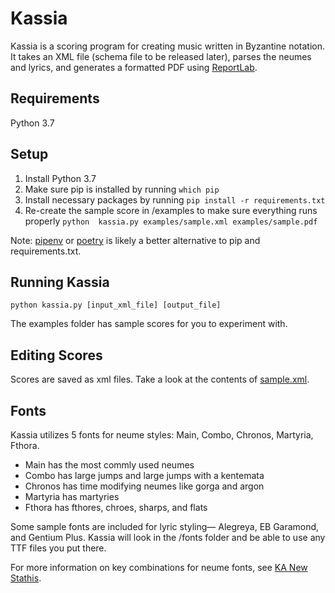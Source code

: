 # Kassia

Kassia is a scoring program for creating music written in Byzantine notation. It takes an XML file (schema file to be released later), parses the neumes and lyrics, and generates a formatted PDF using [ReportLab](https://www.reportlab.com).

## Requirements

Python 3.7

## Setup

1. Install Python 3.7
2. Make sure pip is installed by running ```which pip```
3. Install necessary packages by running ```pip install -r requirements.txt```
4. Re-create the sample score in /examples to make sure everything runs properly ```python  kassia.py examples/sample.xml examples/sample.pdf```

Note: [pipenv](https://pipenv.pypa.io/en/latest) or [poetry](https://python-poetry.org/) is likely a better alternative to pip and requirements.txt.

## Running Kassia

```python kassia.py [input_xml_file] [output_file]```

The examples folder has sample scores for you to experiment with.

## Editing Scores

Scores are saved as xml files. Take a look at the contents of [sample.xml](examples/sample.xml).

## Fonts

Kassia utilizes 5 fonts for neume styles: Main, Combo, Chronos, Martyria, Fthora.

- Main has the most commly used neumes
- Combo has large jumps and large jumps with a kentemata
- Chronos has time modifying neumes like gorga and argon
- Martyria has martyries
- Fthora has fthores, chroes, sharps, and flats

Some sample fonts are included for lyric styling— Alegreya, EB Garamond, and Gentium Plus. Kassia will look in the /fonts folder and be able to use any TTF files you put there.

For more information on key combinations for neume fonts, see [KA New Stathis](https://github.com/t-bullock/KA-New-Stathis).
